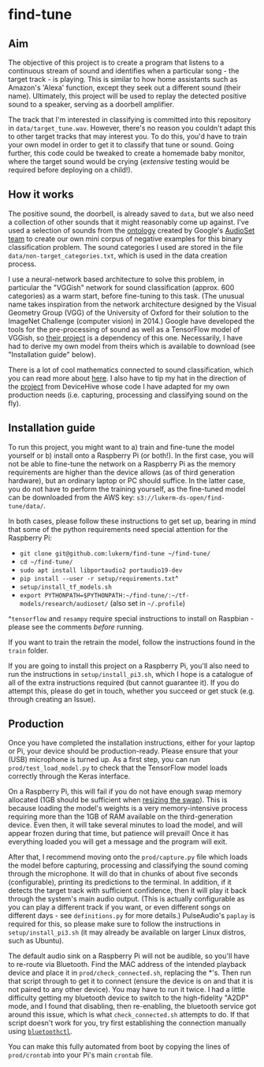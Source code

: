 # find-tune

## Aim

The objective of this project is to create a program that listens to a continuous stream of sound and identifies when a particular
song - the target track - is playing. This is similar to how home assistants such as Amazon's 'Alexa' function, except they seek out a
different sound (their name). Ultimately, this project will be used to replay the detected positive sound to a speaker, serving as a
doorbell amplifier. 

The track that I'm interested in classifying is committed into this repository in `data/target_tune.wav`. However, there's no reason
you couldn't adapt this to other target tracks that may interest you. To do this, you'd have to train your own model in order to get it
to classify that tune or sound. Going further, this code could be tweaked to create a homemade baby monitor, where the target sound 
would be crying (_extensive_ testing would be required before deploying on a child!).


## How it works

The positive sound, the doorbell, is already saved to `data`, but we also need a collection of other sounds that it might reasonably
come up against. I've used a selection of sounds from the [ontology](https://github.com/audioset/ontology/blob/master/ontology.json) 
created by Google's [AudioSet team](https://ai.google/research/pubs/pub45857) to create our own mini corpus of negative examples for this 
binary classification problem. The sound categories I used are stored in the file `data/non-target_categories.txt`, which is used in
the data creation process. 

I use a neural-network based architecture to solve this problem, in particular the "VGGish" network for sound classification (approx. 
600 categories) as a warm start, before fine-tuning to this task. (The unusual name takes inspiration from the network architecture 
designed by the Visual Geometry Group (VGG) of the University of Oxford for their solution to the ImageNet Challenge (computer vision) 
in 2014.) Google have developed the tools for the pre-processing of sound as well as a TensorFlow model of VGGish, so 
[their project](https://github.com/tensorflow/models/tree/master/research/audioset) is a dependency of this one. Necessarily, I have
had to derive my own model from theirs which is available to download (see "Installation guide" below). 

There is a lot of cool mathematics connected to sound classification, which you can read more about [here](https://www.iotforall.com/tensorflow-sound-classification-machine-learning-applications/).
I also have to tip my hat in the direction of the [project](https://github.com/devicehive/devicehive-audio-analysis) from DeviceHive
whose code I have adapted for my own production needs (i.e. capturing, processing and classifying sound on the fly). 


## Installation guide

To run this project, you might want to a) train and fine-tune the model yourself or b) install onto a Raspberry Pi (or both!).
In the first case, you will not be able to fine-tune the network on a Raspberry Pi as the memory requirements are higher than
the device allows (as of third generation hardware), but an ordinary laptop or PC should suffice. In the latter case, you do 
not have to perform the training yourself, as the fine-tuned model can be downloaded from the AWS key: `s3://lukerm-ds-open/find-tune/data/`.

In both cases, please follow these instructions to get set up, bearing in mind that some of the python requirements need special attention
for the Raspberry Pi:

* `git clone git@github.com:lukerm/find-tune ~/find-tune/` 
* `cd ~/find-tune/`
* `sudo apt install libportaudio2 portaudio19-dev`
* `pip install --user -r setup/requirements.txt`^
* `setup/install_tf_models.sh` 
* `export PYTHONPATH=$PYTHONPATH:~/find-tune/:~/tf-models/research/audioset/` (also set in `~/.profile`)

^`tensorflow` and `resampy` require special instructions to install on Raspbian - please see the comments _before_ running.

If you want to train the retrain the model, follow the instructions found in the `train` folder.

If you are going to install this project on a Raspberry Pi, you'll also need to run the instructions in `setup/install_pi3.sh`, which I hope
is a catalogue of all of the extra instructions required (but cannot guarantee it). If you do attempt this, please do get in touch, whether
you succeed or get stuck (e.g. through creating an Issue).


## Production

Once you have completed the installation instructions, either for your laptop or Pi, your device should be production-ready.
Please ensure that your (USB) microphone is turned up. As a first step, you can run `prod/test_load_model.py` to check that the 
TensorFlow model loads correctly through the Keras interface. 

On a Raspberry Pi, this will fail if you do not have enough swap memory allocated (1GB should be sufficient when
[resizing the swap](https://www.bitpi.co/2015/02/11/how-to-change-raspberry-pis-swapfile-size-on-rasbian/)).
This is because loading the model's weights is a very memory-intensive process requiring more than the 1GB of RAM available
on the third-generation device. Even then, it will take several minutes to load the model, and will appear frozen during
that time, but patience will prevail! Once it has everything loaded you will get a message and the program will exit.

After that, I recommend moving onto the `prod/capture.py` file which loads the model before capturing, processing and
classifying the sound coming through the microphone. It will do that in chunks of about five seconds (configurable), printing its
predictions to the terminal. In addition, if it detects the target track with sufficient confidence, then it will play it back
through the system's main audio output. (This is actually configurable as you can play a different track if you want, or even different songs
on different days - see `definitions.py` for more details.) PulseAudio's `paplay` is required for this, so please make sure to follow the
instructions in `setup/install_pi3.sh` (it may already be available on larger Linux distros, such as Ubuntu).

The default audio sink on a Raspberry Pi will not be audible, so you'll have to re-route via Bluetooth. Find the MAC address of the intended
playback device and place it in `prod/check_connected.sh`, replacing the *'s. Then run that script through to get it to connect (ensure
the device is on and that it is not paired to any other device). You may have to run it twice. I had a little difficulty getting my bluetooth
device to switch to the high-fidelity "A2DP" mode, and I found that disabling, then re-enabling, the bluetooth service got around this issue,
which is what `check_connected.sh` attempts to do. If that script doesn't work for you, try first establishing the connection manually
using [`bluetoothctl`](https://docs.ubuntu.com/core/en/stacks/bluetooth/bluez/docs/reference/pairing/outbound.html).

You can make this fully automated from boot by copying the lines of `prod/crontab` into your Pi's main `crontab` file.
